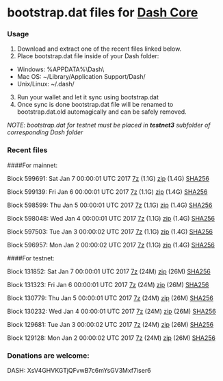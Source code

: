 # bootstrap.dat files for [Dash Core](https://www.dash.org)

### Usage

1. Download and extract one of the recent files linked below.
2. Place bootstrap.dat file inside of your Dash folder:
 - Windows: %APPDATA%\Dash\
 - Mac OS: ~/Library/Application Support/Dash/
 - Unix/Linux: ~/.dash/
3. Run your wallet and let it sync using bootstrap.dat
4. Once sync is done bootstrap.dat file will be renamed to bootstrap.dat.old automagically and can be safely removed.

_NOTE: bootstrap.dat for testnet must be placed in **testnet3** subfolder of corresponding Dash folder_

### Recent files

####For mainnet:

Block 599691: Sat Jan  7 00:00:01 UTC 2017 [7z](https://transfer.sh/UDo3E/bootstrap.dat.20170107.7z) (1.1G) [zip](https://transfer.sh/ZpKvz/bootstrap.dat.20170107.zip) (1.4G) [SHA256](https://transfer.sh/NjBwE/sha256.txt)

Block 599139: Fri Jan  6 00:00:01 UTC 2017 [7z](https://transfer.sh/JdBnP/bootstrap.dat.20170106.7z) (1.1G) [zip](https://transfer.sh/6yNhn/bootstrap.dat.20170106.zip) (1.4G) [SHA256](https://transfer.sh/Q5YK/sha256.txt)

Block 598599: Thu Jan  5 00:00:01 UTC 2017 [7z](https://transfer.sh/vfOr0/bootstrap.dat.20170105.7z) (1.1G) [zip](https://transfer.sh/lK6Ri/bootstrap.dat.20170105.zip) (1.4G) [SHA256](https://transfer.sh/ZMu5g/sha256.txt)

Block 598048: Wed Jan  4 00:00:01 UTC 2017 [7z](https://transfer.sh/1w04k/bootstrap.dat.20170104.7z) (1.1G) [zip](https://transfer.sh/STNu1/bootstrap.dat.20170104.zip) (1.4G) [SHA256](https://transfer.sh/fM02x/sha256.txt)

Block 597503: Tue Jan  3 00:00:02 UTC 2017 [7z](https://transfer.sh/ZMKLV/bootstrap.dat.20170103.7z) (1.1G) [zip](https://transfer.sh/lMiCg/bootstrap.dat.20170103.zip) (1.4G) [SHA256](https://transfer.sh/UiJeQ/sha256.txt)

Block 596957: Mon Jan  2 00:00:02 UTC 2017 [7z](https://transfer.sh/wtsvM/bootstrap.dat.20170102.7z) (1.1G) [zip](https://transfer.sh/yw8Rj/bootstrap.dat.20170102.zip) (1.4G) [SHA256](https://transfer.sh/imqTo/sha256.txt)

####For testnet:

Block 131852: Sat Jan  7 00:00:01 UTC 2017 [7z](https://transfer.sh/yaIZW/bootstrap.dat.20170107.7z) (24M) [zip](https://transfer.sh/vlCwg/bootstrap.dat.20170107.zip) (26M) [SHA256](https://transfer.sh/OXBBC/sha256.txt)

Block 131323: Fri Jan  6 00:00:01 UTC 2017 [7z](https://transfer.sh/JIksD/bootstrap.dat.20170106.7z) (24M) [zip](https://transfer.sh/Ppy9o/bootstrap.dat.20170106.zip) (26M) [SHA256](https://transfer.sh/4AOaw/sha256.txt)

Block 130779: Thu Jan  5 00:00:01 UTC 2017 [7z](https://transfer.sh/YqGJ3/bootstrap.dat.20170105.7z) (24M) [zip](https://transfer.sh/14cDhm/bootstrap.dat.20170105.zip) (26M) [SHA256](https://transfer.sh/y7Uu5/sha256.txt)

Block 130232: Wed Jan  4 00:00:01 UTC 2017 [7z](https://transfer.sh/10lvl4/bootstrap.dat.20170104.7z) (24M) [zip](https://transfer.sh/pbOWm/bootstrap.dat.20170104.zip) (26M) [SHA256](https://transfer.sh/9B0Oe/sha256.txt)

Block 129681: Tue Jan  3 00:00:02 UTC 2017 [7z](https://transfer.sh/yIS8T/bootstrap.dat.20170103.7z) (24M) [zip](https://transfer.sh/GlUTq/bootstrap.dat.20170103.zip) (26M) [SHA256](https://transfer.sh/13Lc9e/sha256.txt)

Block 129128: Mon Jan  2 00:00:02 UTC 2017 [7z](https://transfer.sh/4BH5H/bootstrap.dat.20170102.7z) (24M) [zip](https://transfer.sh/PLTqU/bootstrap.dat.20170102.zip) (26M) [SHA256](https://transfer.sh/t4cQ9/sha256.txt)

### Donations are welcome:

DASH: XsV4GHVKGTjQFvwB7c6mYsGV3Mxf7iser6
